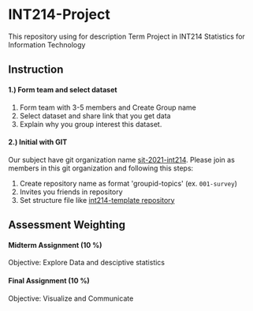 # INT214-Project
This repository using for description Term Project in INT214 Statistics for Information Technology


## Instruction

#### 1.) Form team and select dataset
1. Form team with 3-5 members and Create Group name
2. Select dataset and share link that you get data
3. Explain why you group interest this dataset.

#### 2.) Initial with GIT
Our subject have git organization name [sit-2021-int214](https://github.com/sit-2021-int214). Please join as members in this git organization and following this steps:
1. Create repository name as format 'groupid-topics' (ex. `001-survey`)
2. Invites you friends in repository
3. Set structure file like [int214-template repository](https://github.com/sit-2021-int214/int214-template)


## Assessment Weighting
#### Midterm Assignment (10 %)
Objective: Explore Data and desciptive statistics

#### Final Assignment (10 %)
Objective: Visualize and Communicate

